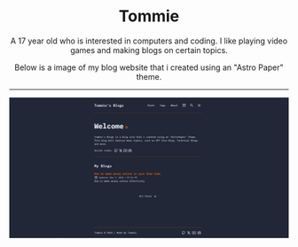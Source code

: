 <h1 align="center">Tommie</h1>
    <p align="center">
    </b> A 17 year old who is interested in computers and coding. I like playing video games and making blogs on certain topics.
    <p align="center">
    </p>
        </p>
    <p align="center">
      Below is a image of my blog website that i created using an "Astro Paper" theme.
        <hr>
    <img src="https://github.com/elite159844/elite159844/blob/main/tommie%20blog.PNG?raw=true">
  
